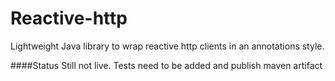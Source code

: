 # Reactive-http

Lightweight Java library to wrap reactive http clients in an annotations style.

####Status
Still not live. Tests need to be added and publish maven artifact